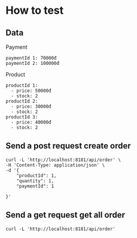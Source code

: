 ﻿# How to test
## Data

Payment
```
paymentId 1: 70000đ
paymentId 2: 100000đ
```
Product
```
productId 1:
  - price: 50000đ
  - stock: 2
productId 2:
  - price: 30000đ
  - stock: 2
productId 3:
  - price: 40000đ
  - stock: 2
```

## Send a post request create order
```
curl -L 'http://localhost:8181/api/order' \
-H 'Content-Type: application/json' \
-d '{
    "productId": 1,
    "quantity": 1,
    "paymentId": 1

}'
```

## Send a get request get all order
```
curl -L 'http://localhost:8181/api/order'
```

